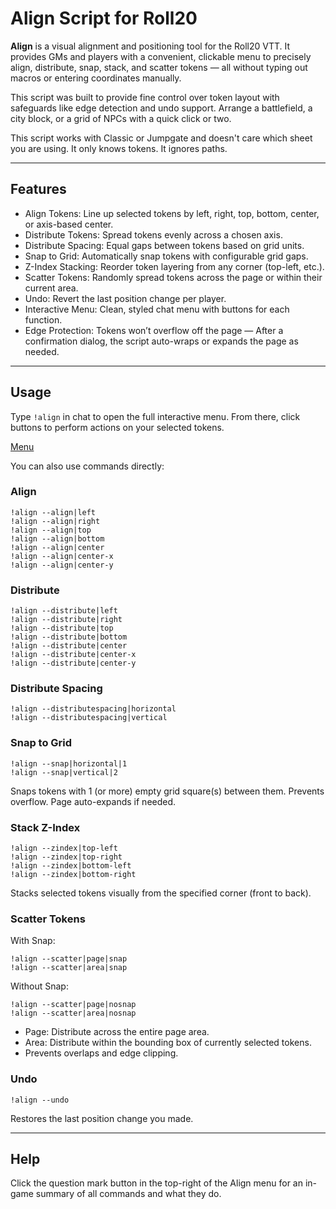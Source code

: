# Align Script for Roll20

**Align**  is a visual alignment and positioning tool for the Roll20 VTT. It provides GMs and players with a convenient, clickable menu to precisely align, distribute, snap, stack, and scatter tokens — all without typing out macros or entering coordinates manually.

This script was built to provide fine control over token layout with safeguards like edge detection and undo support. Arrange a battlefield, a city block, or a grid of NPCs with a quick click or two.

This script works with Classic or Jumpgate and doesn't care which sheet you are using. It only knows tokens. It ignores paths.

---

## Features

- Align Tokens: Line up selected tokens by left, right, top, bottom, center, or axis-based center.
- Distribute Tokens: Spread tokens evenly across a chosen axis.
- Distribute Spacing: Equal gaps between tokens based on grid units.
- Snap to Grid: Automatically snap tokens with configurable grid gaps.
- Z-Index Stacking: Reorder token layering from any corner (top-left, etc.).
- Scatter Tokens: Randomly spread tokens across the page or within their current area.
- Undo: Revert the last position change per player.
- Interactive Menu: Clean, styled chat menu with buttons for each function.
- Edge Protection: Tokens won’t overflow off the page — After a confirmation dialog, the script auto-wraps or expands the page as needed.

---

## Usage

Type `!align` in chat to open the full interactive menu. From there, click buttons to perform actions on your selected tokens.

[Menu](https://files.d20.io/images/446536354/ZcErtHUDuROwGFr58CM40w/original.png?1750997487)

You can also use commands directly:

### Align
```
!align --align|left
!align --align|right
!align --align|top
!align --align|bottom
!align --align|center
!align --align|center-x
!align --align|center-y
```

### Distribute
```
!align --distribute|left
!align --distribute|right
!align --distribute|top
!align --distribute|bottom
!align --distribute|center
!align --distribute|center-x
!align --distribute|center-y
```

### Distribute Spacing
```
!align --distributespacing|horizontal
!align --distributespacing|vertical
```

### Snap to Grid
```
!align --snap|horizontal|1
!align --snap|vertical|2
```

Snaps tokens with 1 (or more) empty grid square(s) between them. Prevents overflow. Page auto-expands if needed.

### Stack Z-Index
```
!align --zindex|top-left
!align --zindex|top-right
!align --zindex|bottom-left
!align --zindex|bottom-right
```

Stacks selected tokens visually from the specified corner (front to back).

### Scatter Tokens

With Snap:
```
!align --scatter|page|snap
!align --scatter|area|snap
```

Without Snap:
```
!align --scatter|page|nosnap
!align --scatter|area|nosnap
```

- Page: Distribute across the entire page area.
- Area: Distribute within the bounding box of currently selected tokens.
- Prevents overlaps and edge clipping.

### Undo
```
!align --undo
```

Restores the last position change you made.

---

## Help

Click the question mark button in the top-right of the Align menu for an in-game summary of all commands and what they do.
